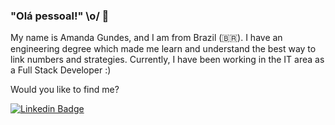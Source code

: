 ### "Olá pessoal!" \o/ 👋

My name is Amanda Gundes, and I am from Brazil (🇧🇷). I have an engineering degree which made me learn and understand the best way to link numbers and strategies. Currently, I have been working in the IT area as a Full Stack Developer :)

Would you like to find me?

[![Linkedin Badge](https://img.shields.io/badge/-LinkedIn-blue?style=flat-square&logo=Linkedin&logoColor=white&link=https://www.linkedin.com/in/amanda-gundes-de-almeida-72a95158/)](https://www.linkedin.com/in/amanda-gundes-de-almeida-72a95158/)

<!--
**AmandaGundes/AmandaGundes** is a ✨ _special_ ✨ repository because its `README.md` (this file) appears on your GitHub profile.

Here are some ideas to get you started:

- 🔭 I’m currently working on ...
- 🌱 I’m currently learning ...
- 👯 I’m looking to collaborate on ...
- 🤔 I’m looking for help with ...
- 💬 Ask me about ...
- 📫 How to reach me: ...
- 😄 Pronouns: ...
- ⚡ Fun fact: ...
-->
